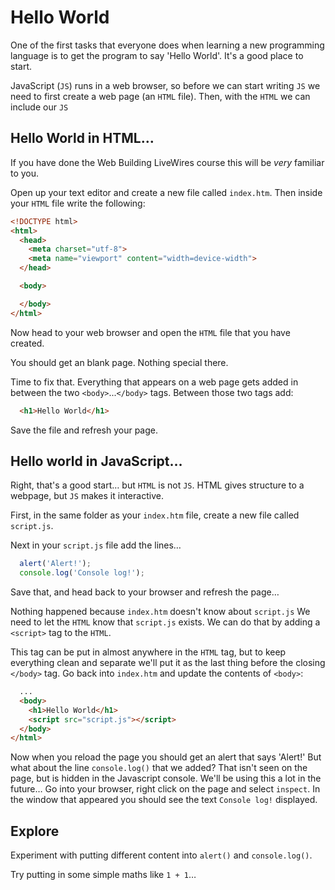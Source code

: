 # Hello World

One of the first tasks that everyone does when learning a new programming language is to get the program to say 'Hello World'. It's a good place to start.

JavaScript (`JS`) runs in a web browser, so before we can start writing `JS` we need to first create a web page (an `HTML` file). Then, with the `HTML` we can include our `JS`

## Hello World in HTML…

If you have done the Web Building LiveWires course this will be _very_ familiar to you.

Open up your text editor and create a new file called `index.htm`. Then inside your `HTML` file write the following:

```HTML
<!DOCTYPE html>
<html>
  <head>
    <meta charset="utf-8">
    <meta name="viewport" content="width=device-width">
  </head>

  <body>

  </body>
</html>
```

Now head to your web browser and open the `HTML` file that you have created.

You should get an blank page. Nothing special there.

Time to fix that. Everything that appears on a web page gets added in between the two `<body>`...`</body>` tags. Between those two tags add:

```HTML
  <h1>Hello World</h1>
```

Save the file and refresh your page.

## Hello world in JavaScript…

Right, that's a good start… but `HTML` is not `JS`. HTML gives structure to a webpage, but `JS` makes it interactive.

First, in the same folder as your `index.htm` file, create a new file called `script.js`.

Next in your `script.js` file add the lines…

```JavaScript
  alert('Alert!');
  console.log('Console log!');
```

Save that, and head back to your browser and refresh the page…

Nothing happened because `index.htm` doesn't know about `script.js` We need to let the `HTML` know that `script.js` exists. We can do that by adding a `<script>` tag to the `HTML`.

This tag can be put in almost anywhere in the `HTML` tag, but to keep everything clean and separate we'll put it as the last thing before the closing `</body>` tag. Go back into `index.htm` and update the contents of `<body>`:

```HTML
  ...
  <body>
    <h1>Hello World</h1>
    <script src="script.js"></script>
  </body>
</html>
```

Now when you reload the page you should get an alert that says 'Alert!' But what about the line `console.log()` that we added? That isn't seen on the page, but is hidden in the Javascript console. We'll be using this a lot in the future… Go into your browser, right click on the page and select `inspect`. In the window that appeared you should see the text `Console log!` displayed.

## Explore

Experiment with putting different content into `alert()` and `console.log()`.

Try putting in some simple maths like `1 + 1`…
